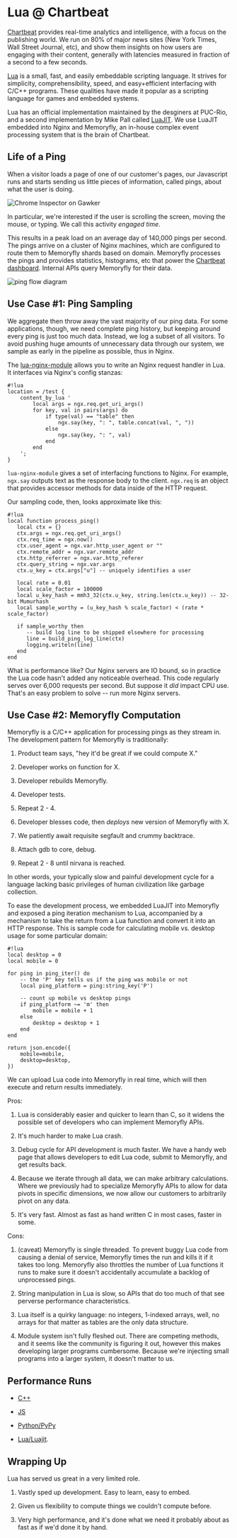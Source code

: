 
Lua @ Chartbeat
===============

[Chartbeat](http://chartbeat.com/) provides real-time analytics and
intelligence, with a focus on the publishing world. We run on 80% of
major news sites (New York Times, Wall Street Journal, etc), and show
them insights on how users are engaging with their content, generally
with latencies measured in fraction of a second to a few seconds.

[Lua](http://www.lua.org/) is a small, fast, and easily embeddable
scripting language. It strives for simplicity, comprehensibility,
speed, and easy+efficient interfacing with C/C++ programs. These
qualities have made it popular as a scripting language for games and
embedded systems.

Lua has an official implementation maintained by the desginers at
PUC-Rio, and a second implementation by Mike Pall called
[LuaJIT](http://luajit.org/). We use LuaJIT embedded into Nginx and
Memoryfly, an in-house complex event processing system that is the
brain of Chartbeat.


Life of a Ping
--------------

When a visitor loads a page of one of our customer's pages, our
Javascript runs and starts sending us little pieces of information,
called pings, about what the user is doing.

![Chrome Inspector on Gawker](gawker_ping.png "Gawker ping")

In particular, we're interested if the user is scrolling the screen,
moving the mouse, or typing. We call this activity *engaged time*.

This results in a peak load on an average day of 140,000 pings per
second. The pings arrive on a cluster of Nginx machines, which are
configured to route them to Memoryfly shards based on
domain. Memoryfly processes the pings and provides statistics,
histograms, etc that power the [Chartbeat
dashboard](https://chartbeat.com/demo/). Internal APIs query Memoryfly
for their data.

![ping flow diagram](ping_flow.png "Ping flow")


Use Case #1: Ping Sampling
--------------------------

We aggregate then throw away the vast majority of our ping data. For
some applications, though, we need complete ping history, but keeping
around every ping is just too much data. Instead, we log a subset of
all visitors. To avoid pushing huge amounts of unnecessary data
through our system, we sample as early in the pipeline as possible,
thus in Nginx.

The [lua-nginx-module](https://github.com/chaoslawful/lua-nginx-module)
allows you to write an Nginx request handler in Lua. It interfaces via
Nginx's config stanzas:

    #!lua
    location = /test {
        content_by_lua '
            local args = ngx.req.get_uri_args()
            for key, val in pairs(args) do
                if type(val) == "table" then
                    ngx.say(key, ": ", table.concat(val, ", "))
                else
                    ngx.say(key, ": ", val)
                end
            end
        ';
    }

`lua-nginx-module` gives a set of interfacing functions to Nginx. For
example, `ngx.say` outputs text as the response body to the
client. `ngx.req` is an object that provides accessor methods for data
inside of the HTTP request.

Our sampling code, then, looks approximate like this:

    #!lua
    local function process_ping()
       local ctx = {}
       ctx.args = ngx.req.get_uri_args()
       ctx.req_time = ngx.now()
       ctx.user_agent = ngx.var.http_user_agent or ""
       ctx.remote_addr = ngx.var.remote_addr
       ctx.http_referrer = ngx.var.http_referer
       ctx.query_string = ngx.var.args
       ctx.u_key = ctx.args["u"] -- uniquely identifies a user

       local rate = 0.01
       local scale_factor = 100000
       local u_key_hash = mmh3_32(ctx.u_key, string.len(ctx.u_key)) -- 32-bit Mumurhash
       local sample_worthy = (u_key_hash % scale_factor) < (rate * scale_factor)

       if sample_worthy then
          -- build log line to be shipped elsewhere for processing
          line = build_ping_log_line(ctx)
          logging.writeln(line)
       end
    end

What is performance like? Our Nginx servers are IO bound, so in
practice the Lua code hasn't added any noticeable overhead. This code
regularly serves over 6,000 requests per second. But suppose it *did*
impact CPU use. That's an easy problem to solve -- run more Nginx
servers.


Use Case #2: Memoryfly Computation
----------------------------------

Memoryfly is a C/C++ application for processing pings as they stream
in. The development pattern for Memoryfly is traditionally:

  1. Product team says, "hey it'd be great if we could compute X."

  2. Developer works on function for X.

  3. Developer rebuilds Memoryfly.

  4. Developer tests.

  5. Repeat 2 - 4.

  6. Developer blesses code, then *deploys* new version of Memoryfly
     with X.

  7. We patiently await requisite segfault and crummy backtrace.

  8. Attach gdb to core, debug.

  9. Repeat 2 - 8 until nirvana is reached.

In other words, your typically slow and painful development cycle for
a language lacking basic privileges of human civilization like garbage
collection.

To ease the development process, we embedded LuaJIT into Memoryfly and
exposed a ping iteration mechanism to Lua, accompanied by a mechanism
to take the return from a Lua function and convert it into an HTTP
response. This is sample code for calculating mobile vs. desktop usage
for some particular domain:

    #!lua
    local desktop = 0
    local mobile = 0

    for ping in ping_iter() do
        -- the 'P' key tells us if the ping was mobile or not
        local ping_platform = ping:string_key('P')

        -- count up mobile vs desktop pings
        if ping_platform ~= 'm' then
            mobile = mobile + 1
        else
            desktop = desktop + 1
        end
    end

    return json.encode({
        mobile=mobile,
        desktop=desktop,
    })

We can upload Lua code into Memoryfly in real time, which will then
execute and return results immediately.

Pros:

  1. Lua is considerably easier and quicker to learn than C, so it
     widens the possible set of developers who can implement Memoryfly
     APIs.

  2. It's much harder to make Lua crash.

  3. Debug cycle for API development is much faster. We have a handy
     web page that allows developers to edit Lua code, submit to
     Memoryfly, and get results back.

  4. Because we iterate through all data, we can make arbitrary
     calculations. Where we previously had to specialize Memoryfly
     APIs to allow for data pivots in specific dimensions, we now
     allow our customers to arbitrarily pivot on any data.

  5. It's very fast. Almost as fast as hand written C in most cases,
     faster in some.

Cons:

  1. (caveat) Memoryfly is single threaded. To prevent buggy Lua code
     from causing a denial of service, Memoryfly times the run and
     kills it if it takes too long. Memoryfly also throttles the
     number of Lua functions it runs to make sure it doesn't
     accidentally accumulate a backlog of unprocessed pings.

  2. String manipulation in Lua is slow, so APIs that do too much of
     that see perverse performance characteristics.

  3. Lua itself is a quirky language: no integers, 1-indexed arrays,
     well, no arrays for that matter as tables are the only data
     structure.

  4. Module system isn't fully fleshed out. There are competing
     methods, and it seems like the community is figuring it out,
     however this makes developing larger programs cumbersome. Because
     we're injecting small programs into a larger system, it doesn't
     matter to us.


Performance Runs
----------------

  * [C++](path_count.cc)

  * [JS](path_count.js)

  * [Python/PyPy](path_count.py)

  * [Lua/Luajit](path_count.lua).


Wrapping Up
-----------

Lua has served us great in a very limited role.

  1. Vastly sped up development. Easy to learn, easy to embed.

  2. Given us flexibility to compute things we couldn't compute
     before.

  3. Very high performance, and it's done what we need it probably
     about as fast as if we'd done it by hand.
